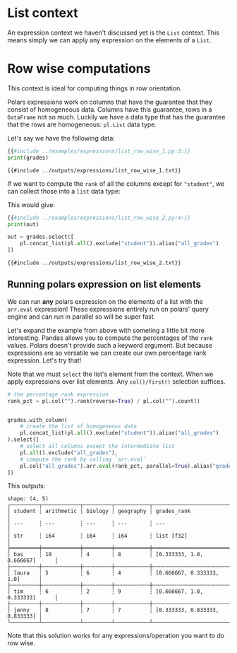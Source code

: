 # List context

An expression context we haven't discussed yet is the `List` context. This means simply
we can apply any expression on the elements of a `List`.

# Row wise computations

This context is ideal for computing things in row orientation.

Polars expressions work on columns that have the guarantee that they consist of
homogeneous data. Columns have this guarantee, rows in a `DataFrame` not so much.
Luckily we have a data type that has the guarantee that the rows are homogeneous:
`pl.List` data type.

Let's say we have the following data:

```python
{{#include ../examples/expressions/list_row_wise_1.py:3:}}
print(grades)
```

```text
{{#include ../outputs/expressions/list_row_wise_1.txt}}
```

If we want to compute the `rank` of all the columns except for `"student"`, we can
collect those into a `list` data type:

This would give:

```python
{{#include ../examples/expressions/list_row_wise_2.py:4:}}
print(out)
```

```python
out = grades.select([
    pl.concat_list(pl.all().exclude("student")).alias("all_grades")
])
```

```text
{{#include ../outputs/expressions/list_row_wise_2.txt}}
```

## Running polars expression on list elements

We can run **any** polars expression on the elements of a list with the `arr.eval`
expression! These expressions entirely run on polars' query engine and can run in
parallel so will be super fast.

Let's expand the example from above with someting a little bit more interesting. Pandas
allows you to compute the percentages of the `rank` values. Polars doesn't provide such
a keyword argument. But because expressions are so versatile we can create our own
percentage rank expression. Let's try that!

Note that we must `select` the list's element from the context. When we apply
expressions over list elements. Any `col()/first()` selection suffices.

```python
# the percentage rank expression
rank_pct = pl.col("").rank(reverse=True) / pl.col("").count()


grades.with_column(
    # create the list of homogeneous data
    pl.concat_list(pl.all().exclude("student")).alias("all_grades")
).select([
    # select all columns except the intermediate list
    pl.all().exclude("all_grades"),
    # compute the rank by calling `arr.eval`
    pl.col("all_grades").arr.eval(rank_pct, parallel=True).alias("grades_rank")
])
```

This outputs:

```
shape: (4, 5)
┌─────────┬────────────┬─────────┬───────────┬────────────────────────────────┐
│ student ┆ arithmetic ┆ biology ┆ geography ┆ grades_rank                    │
│ ---     ┆ ---        ┆ ---     ┆ ---       ┆ ---                            │
│ str     ┆ i64        ┆ i64     ┆ i64       ┆ list [f32]                     │
╞═════════╪════════════╪═════════╪═══════════╪════════════════════════════════╡
│ bas     ┆ 10         ┆ 4       ┆ 8         ┆ [0.333333, 1.0, 0.666667]      │
├╌╌╌╌╌╌╌╌╌┼╌╌╌╌╌╌╌╌╌╌╌╌┼╌╌╌╌╌╌╌╌╌┼╌╌╌╌╌╌╌╌╌╌╌┼╌╌╌╌╌╌╌╌╌╌╌╌╌╌╌╌╌╌╌╌╌╌╌╌╌╌╌╌╌╌╌╌┤
│ laura   ┆ 5          ┆ 6       ┆ 4         ┆ [0.666667, 0.333333, 1.0]      │
├╌╌╌╌╌╌╌╌╌┼╌╌╌╌╌╌╌╌╌╌╌╌┼╌╌╌╌╌╌╌╌╌┼╌╌╌╌╌╌╌╌╌╌╌┼╌╌╌╌╌╌╌╌╌╌╌╌╌╌╌╌╌╌╌╌╌╌╌╌╌╌╌╌╌╌╌╌┤
│ tim     ┆ 6          ┆ 2       ┆ 9         ┆ [0.666667, 1.0, 0.333333]      │
├╌╌╌╌╌╌╌╌╌┼╌╌╌╌╌╌╌╌╌╌╌╌┼╌╌╌╌╌╌╌╌╌┼╌╌╌╌╌╌╌╌╌╌╌┼╌╌╌╌╌╌╌╌╌╌╌╌╌╌╌╌╌╌╌╌╌╌╌╌╌╌╌╌╌╌╌╌┤
│ jenny   ┆ 8          ┆ 7       ┆ 7         ┆ [0.333333, 0.833333, 0.833333] │
└─────────┴────────────┴─────────┴───────────┴────────────────────────────────┘

```

Note that this solution works for any expressions/operation you want to do row wise.
